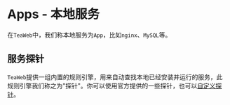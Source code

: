 # Apps - 本地服务
在`TeaWeb`中，我们称本地服务为`App`，比如`nginx`、`MySQL`等。

## 服务探针
`TeaWeb`提供一组内置的规则引擎，用来自动查找本地已经安装并运行的服务，此规则引擎我们称之为"探针"。你可以使用官方提供的一些探针，也可以[自定义探针](Probe.md)。